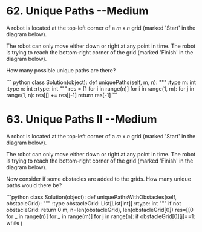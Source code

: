 <h1> 62. Unique Paths --Medium</h1> 
<p>A robot is located at the top-left corner of a <i>m</i> x <i>n</i> grid (marked 'Start' in the diagram below).</p>
<p>The robot can only move either down or right at any point in time. The robot is trying to reach the bottom-right corner of the grid (marked 'Finish' in the diagram below).</p>
<p>How many possible unique paths are there?</p>
``` python
class Solution(object):
    def uniquePaths(self, m, n):
        """
        :type m: int
        :type n: int
        :rtype: int
        """
        res = [1 for i in range(n)]
        for i in range(1, m):
            for j in range(1, n):
                res[j] += res[j-1]
        return res[-1]
```



<h1>63. Unique Paths II --Medium</h1>
<p>A robot is located at the top-left corner of a <i>m</i> x <i>n</i> grid (marked 'Start' in the diagram below).</p>
<p>The robot can only move either down or right at any point in time. The robot is trying to reach the bottom-right corner of the grid (marked 'Finish' in the diagram below).</p>
<p>Now consider if some obstacles are added to the grids. How many unique paths would there be?</p>
```python
class Solution(object):
    def uniquePathsWithObstacles(self, obstacleGrid):
        """
        :type obstacleGrid: List[List[int]]
        :rtype: int
        """
        if not obstacleGrid:
            return 0
        m, n=len(obstacleGrid), len(obstacleGrid[0])
        res=[[0 for _ in range(n)] for _ in range(m)]
        for j in range(n):
            if obstacleGrid[0][j]==1:
                while j<n:
                    res[0][j]=0
                    j+=1
                break
            else:
                res[0][j]=1
        for i in range(m):
            if obstacleGrid[i][0]==1:
                while i<m:
                    res[i][0]=0
                    i+=1
                break
            else:
                res[i][0]=1
        for i in range(1,m):
            for j in range(1,n):
                if obstacleGrid[i][j]==1:
                    res[i][j]=0
                else:
                    res[i][j]=res[i-1][j]+res[i][j-1]
        return res[m-1][n-1]
```